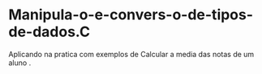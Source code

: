 # Manipula-o-e-convers-o-de-tipos-de-dados.C
Aplicando na pratica com exemplos de Calcular a media das notas de um aluno .
